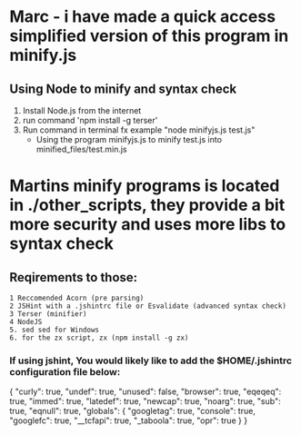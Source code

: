 # Marc - i have made a quick access simplified version of this program in minify.js
## Using Node to minify and syntax check
1. Install Node.js from the internet
2. run command 'npm install -g terser'
3. Run command in terminal fx example "node minifyjs.js test.js"
    - Using the program minifyjs.js to minify test.js into minified_files/test.min.js


# Martins minify programs is located in ./other_scripts, they provide a bit more security and uses more libs to syntax check

## Reqirements to those:
    1 Reccomended Acorn (pre parsing)
    2 JSHint with a .jshintrc file or Esvalidate (advanced syntax check)
    3 Terser (minifier)
    4 NodeJS
    5. sed sed for Windows 
    6. for the zx script, zx (npm install -g zx)

### If using jshint, You would likely like to add the $HOME/.jshintrc configuration file below:
{
  "curly": true,
  "undef": true,
  "unused": false,
  "browser": true,
  "eqeqeq": true,
  "immed": true,
  "latedef": true,
  "newcap": true,
  "noarg": true,
  "sub": true,
  "eqnull": true,
  "globals": {
    "googletag": true,
    "console": true,
    "googlefc": true,
    "__tcfapi": true,
    "_taboola": true,
    "opr": true
  }
}